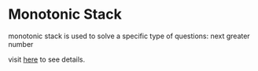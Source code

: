 # Monotonic Stack

monotonic stack is used to solve a specific type of questions: next greater number

visit [here](https://github.com/labuladong/fucking-algorithm/blob/master/%E6%95%B0%E6%8D%AE%E7%BB%93%E6%9E%84%E7%B3%BB%E5%88%97/%E5%8D%95%E8%B0%83%E6%A0%88.md) to see details.